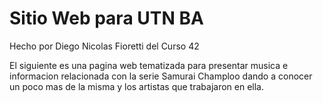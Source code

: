 
# Sitio Web para UTN BA

Hecho por Diego Nicolas Fioretti del Curso 42

El siguiente es una pagina web tematizada para presentar musica e informacion relacionada con la serie Samurai Champloo dando a conocer un poco mas de la misma y los artistas que trabajaron en ella.

